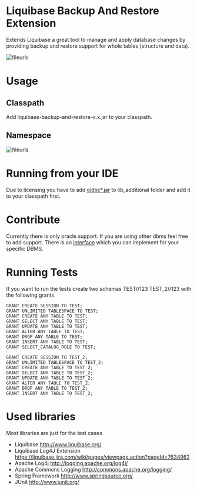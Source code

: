# Liquibase Backup And Restore Extension

Extends Liquibase a great tool to manage and apply database changes by providing backup and restore support for whole tables (structure and data).

![fileurls](http://img826.imageshack.us/img826/1452/booma.png)
	  
# Usage

## Classpath
Add liquibase-backup-and-restore-x.x.jar to your classpath.

## Namespace
![fileurls](http://img29.imageshack.us/img29/5824/namespace.png)

# Running from your IDE
Due to licensing you have to add [ojdbc*.jar](http://www.oracle.com/technetwork/database/enterprise-edition/jdbc-112010-090769.html) to lib_additional folder and add it to your classpath first.

# Contribute
Currently there is only oracle support. If you are using other dbms feel free to add support. There is an [interface](https://github.com/achim86/liquibase.ext.backupandrestore/blob/master/liquibase.ext.backupandrestore/JavaSource/liquibase/ext/backupandrestore/BackupRestore.java) 
which you can implement for your specific DBMS.

# Running Tests
If you want to run the tests create two schemas TEST//123 TEST_2//123 with the following grants

	GRANT CREATE SESSION TO TEST;
	GRANT UNLIMITED TABLESPACE TO TEST;
	GRANT CREATE ANY TABLE TO TEST;
	GRANT SELECT ANY TABLE TO TEST;
	GRANT UPDATE ANY TABLE TO TEST;
	GRANT ALTER ANY TABLE TO TEST;
	GRANT DROP ANY TABLE TO TEST;
	GRANT INSERT ANY TABLE TO TEST;
	GRANT SELECT_CATALOG_ROLE TO TEST;
		
	GRANT CREATE SESSION TO TEST_2;
	GRANT UNLIMITED TABLESPACE TO TEST_2;
	GRANT CREATE ANY TABLE TO TEST_2;
	GRANT SELECT ANY TABLE TO TEST_2;
	GRANT UPDATE ANY TABLE TO TEST_2;
	GRANT ALTER ANY TABLE TO TEST_2;
	GRANT DROP ANY TABLE TO TEST_2;
	GRANT INSERT ANY TABLE TO TEST_2;
  
# Used libraries	  
	  
Most libraries are just for the test cases

- Liquibase http://www.liquibase.org/
- Liquibase Log4J Extension https://liquibase.jira.com/wiki/pages/viewpage.action?pageId=7634962
- Apache Log4j http://logging.apache.org/log4j/
- Apache Commons Logging http://commons.apache.org/logging/
- Spring Framework http://www.springsource.org/
- JUnit http://www.junit.org/